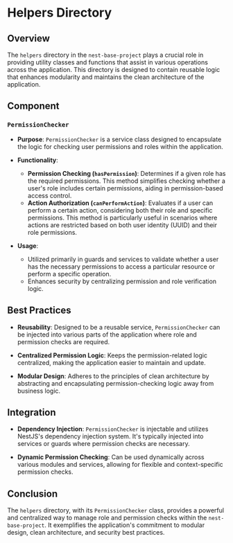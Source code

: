 # Helpers Directory

## Overview

The `helpers` directory in the `nest-base-project` plays a crucial role in providing utility classes and functions that assist in various operations across the application. This directory is designed to contain reusable logic that enhances modularity and maintains the clean architecture of the application.

## Component

### `PermissionChecker`

- **Purpose**: `PermissionChecker` is a service class designed to encapsulate the logic for checking user permissions and roles within the application.
  
- **Functionality**: 
  - **Permission Checking (`hasPermission`)**: Determines if a given role has the required permissions. This method simplifies checking whether a user's role includes certain permissions, aiding in permission-based access control.
  - **Action Authorization (`canPerformAction`)**: Evaluates if a user can perform a certain action, considering both their role and specific permissions. This method is particularly useful in scenarios where actions are restricted based on both user identity (UUID) and their role permissions.
  
- **Usage**: 
  - Utilized primarily in guards and services to validate whether a user has the necessary permissions to access a particular resource or perform a specific operation.
  - Enhances security by centralizing permission and role verification logic.

## Best Practices

- **Reusability**: Designed to be a reusable service, `PermissionChecker` can be injected into various parts of the application where role and permission checks are required.

- **Centralized Permission Logic**: Keeps the permission-related logic centralized, making the application easier to maintain and update.

- **Modular Design**: Adheres to the principles of clean architecture by abstracting and encapsulating permission-checking logic away from business logic.

## Integration

- **Dependency Injection**: `PermissionChecker` is injectable and utilizes NestJS's dependency injection system. It's typically injected into services or guards where permission checks are necessary.

- **Dynamic Permission Checking**: Can be used dynamically across various modules and services, allowing for flexible and context-specific permission checks.

## Conclusion

The `helpers` directory, with its `PermissionChecker` class, provides a powerful and centralized way to manage role and permission checks within the `nest-base-project`. It exemplifies the application's commitment to modular design, clean architecture, and security best practices.
